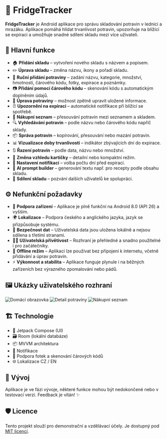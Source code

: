 # 🧊 FridgeTracker

**FridgeTracker** je Android aplikace pro správu skladování potravin v lednici a mrazáku. Aplikace pomáhá hlídat trvanlivost potravin, upozorňuje na blížící se expiraci a umožňuje snadné sdílení skladu mezi více uživateli.

## 📱 Hlavní funkce

- 🏠 **Přidání skladu** – vytvoření nového skladu s názvem a popisem.
- ✏️ **Úprava skladu** – změna názvu, ikony a pořadí skladu.
- 🥫 **Ruční přidání potraviny** – zadání názvu, kategorie, množství, hmotnosti, čárového kódu, fotky, expirace a poznámky.
- 📷 **Přidání pomocí čárového kódu** – skenování kódu s automatickým doplněním údajů.
- 🔄 **Úprava potraviny** – možnost zpětně upravit uložené informace.
- ⏰ **Upozornění na expiraci** – automatické notifikace při blížící se spotřebě.
- 🛒 **Nákupní seznam** – přesouvání potravin mezi seznamem a skladem.
- 🔍 **Vyhledávání potravin** – podle názvu nebo čárového kódu napříč sklady.
- 📦 **Správa potravin** – kopírování, přesouvání nebo mazání potravin.
- 📊 **Vizualizace doby trvanlivosti** – indikátor zbývajících dní do expirace.
- 🔃 **Řazení potravin** – podle data, názvu nebo množství.
- 🎴 **Změna vzhledu kartičky** – detailní nebo kompaktní režim.
- 📅 **Nastavení notifikací** – volba počtu dní před expirací.
- 🤖 **AI prompt builder** – generování textu např. pro recepty podle obsahu skladu.
- 👥 **Sdílení skladu** – pozvání dalších uživatelů ke spolupráci.

## ⚙️ Nefunkční požadavky

- 📱 **Podpora zařízení** – Aplikace je plně funkční na Android 8.0 (API 26) a vyšším.
- 🌍 **Lokalizace** – Podpora českého a anglického jazyka, jazyk se přizpůsobuje systému.
- 🔐 **Bezpečnost dat** – Uživatelská data jsou uložena lokálně a nejsou sdílena s třetími stranami.
- 🧑‍💻 **Uživatelská přívětivost** – Rozhraní je přehledné a snadno použitelné i pro začátečníky.
- 📴 **Offline režim** – Aplikaci lze používat bez připojení k internetu, včetně přidávání a úprav potravin.
- ⚡ **Výkonnost a stabilita** – Aplikace funguje plynule i na běžných zařízeních bez výrazného zpomalování nebo pádů.


## 🖼️ Ukázky uživatelského rozhraní

![Domácí obrazovka](screenshots/home.png)
![Detail potraviny](screenshots/item_detail.png)
![Nákupní seznam](screenshots/shopping_list.png)

## 🏗️ Technologie

- 🧠 Jetpack Compose (UI)
- 🗃️ Room (lokální databáze)
- 📦 MVVM architektura
- 🔔 Notifikace
- 📸 Podpora fotek a skenování čárových kódů
- 🌐 Lokalizace CZ / EN

## 🚧 Vývoj

Aplikace je ve fázi vývoje, některé funkce mohou být nedokončené nebo v testovací verzi. Feedback je vítán! ✨

## 🛡️ Licence

Tento projekt slouží pro demonstrační a vzdělávací účely. Je dostupný pod [MIT licencí](LICENSE).
